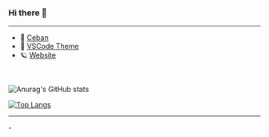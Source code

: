 ### Hi there 👋
<hr>
<ul>
  <li>🎁  <a href="https://saweria.co/eskeydev">Ceban </a></li>
  <li>🎨  <a href="https://marketplace.visualstudio.com/items?itemName=Eskeyz.eskey-theme&ssr=false#overview">VSCode Theme</a></li>
  <li>🪐  <a href="https://eskeyz.github.io/">Website</a></li>
</ul>
<br>

![Anurag's GitHub stats](https://github-readme-stats.vercel.app/api?username=Eskeyz&show_icons=true&theme=radical)

[![Top Langs](https://github-readme-stats.vercel.app/api/top-langs/?username=Eskeyz&layout=compact)](https://github.com/anuraghazra/github-readme-stats)

<hr>
<p>-</p>
